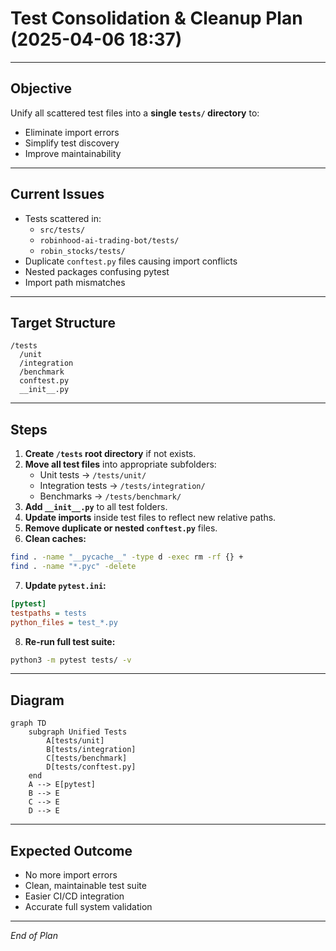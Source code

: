 # Test Consolidation & Cleanup Plan (2025-04-06 18:37)

---

## Objective

Unify all scattered test files into a **single `tests/` directory** to:

- Eliminate import errors
- Simplify test discovery
- Improve maintainability

---

## Current Issues

- Tests scattered in:
  - `src/tests/`
  - `robinhood-ai-trading-bot/tests/`
  - `robin_stocks/tests/`
- Duplicate `conftest.py` files causing import conflicts
- Nested packages confusing pytest
- Import path mismatches

---

## Target Structure

```plaintext
/tests
  /unit
  /integration
  /benchmark
  conftest.py
  __init__.py
```

---

## Steps

1. **Create `/tests` root directory** if not exists.
2. **Move all test files** into appropriate subfolders:
   - Unit tests → `/tests/unit/`
   - Integration tests → `/tests/integration/`
   - Benchmarks → `/tests/benchmark/`
3. **Add `__init__.py`** to all test folders.
4. **Update imports** inside test files to reflect new relative paths.
5. **Remove duplicate or nested `conftest.py`** files.
6. **Clean caches:**

```bash
find . -name "__pycache__" -type d -exec rm -rf {} +
find . -name "*.pyc" -delete
```

7. **Update `pytest.ini`:**

```ini
[pytest]
testpaths = tests
python_files = test_*.py
```

8. **Re-run full test suite:**

```bash
python3 -m pytest tests/ -v
```

---

## Diagram

```mermaid
graph TD
    subgraph Unified Tests
        A[tests/unit]
        B[tests/integration]
        C[tests/benchmark]
        D[tests/conftest.py]
    end
    A --> E[pytest]
    B --> E
    C --> E
    D --> E
```

---

## Expected Outcome

- No more import errors
- Clean, maintainable test suite
- Easier CI/CD integration
- Accurate full system validation

---

*End of Plan*